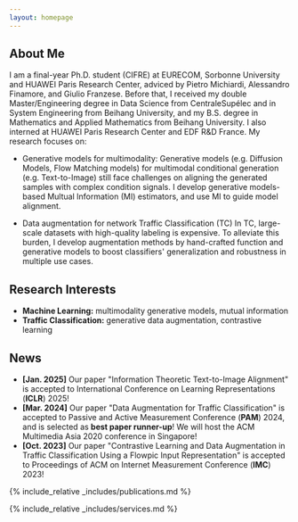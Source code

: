 ```yaml
---
layout: homepage
---
```


## About Me

I am a final-year Ph.D. student (CIFRE) at EURECOM, Sorbonne University and HUAWEI Paris Research Center, 
adviced by Pietro Michiardi, Alessandro Finamore, and Giulio Franzese. 
Before that, 
I received my double Master/Engineering degree in Data Science from CentraleSupélec and in System Engineering from Beihang University, 
and my B.S. degree in Mathematics and Applied Mathematics from Beihang University.
I also interned at HUAWEI Paris Research Center and EDF R&D France. My research focuses on:

- Generative models for multimodality: 
Generative models (e.g. Diffusion Models, Flow Matching models) for multimodal conditional generation (e.g. Text-to-Image) still face challenges on aligning the generated samples with complex condition signals.
I develop generative models-based Multual Information (MI) estimators, and use MI to guide model alignment.


- Data augmentation for network Traffic Classification (TC)
In TC, large-scale datasets with high-quality labeling is expensive. 
To alleviate this burden,
I develop augmentation methods by hand-crafted function and generative models to boost classifiers' generalization and robustness in multiple use cases.



## Research Interests

- **Machine Learning:** multimodality generative models, mutual information
- **Traffic Classification:** generative data augmentation, contrastive learning

## News

- **[Jan. 2025]** Our paper "Information Theoretic Text-to-Image Alignment" is accepted to International Conference on Learning Representations (**ICLR**) 2025!
- **[Mar. 2024]** Our paper "Data Augmentation for Traffic Classification" is accepted to Passive and Active Measurement Conference (**PAM**) 2024, and is selected as **best paper runner-up**!
We will host the ACM Multimedia Asia 2020 conference in Singapore!
- **[Oct. 2023]** Our paper "Contrastive Learning and Data Augmentation in Traffic Classification Using a Flowpic Input Representation" is accepted to Proceedings of ACM on Internet Measurement Conference (**IMC**) 2023!


{% include_relative _includes/publications.md %}

{% include_relative _includes/services.md %}
